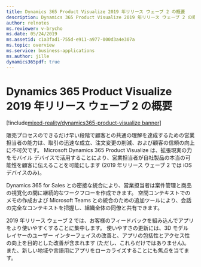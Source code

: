 ```yaml
---
title: Dynamics 365 Product Visualize 2019 年リリース ウェーブ 2 の概要
description: Dynamics 365 Product Visualize 2019 年リリース ウェーブ 2 の概要
author: relnotes
ms.reviewer: v-brycho
ms.date: 05/24/2019
ms.assetid: c1a3fad1-755d-e911-a977-000d3a4e307a
ms.topic: overview
ms.service: business-applications
ms.author: jille
dynamics365pdf: true
---
```


# Dynamics 365 Product Visualize 2019 年リリース ウェーブ 2 の概要
[!include[mixed-reality/dynamics365-product-visualize banner](../includes/mixed-reality/dynamics365-product-visualize.md)]

販売プロセスのできるだけ早い段階で顧客との共通の理解を達成するための営業担当者の能力は、取引の迅速な成立、注文変更の削減、および顧客の信頼の向上に不可欠です。 Microsoft Dynamics 365 Product Visualize は、拡張現実の力をモバイル デバイスで活用することにより、営業担当者が自社製品の本当の可能性を顧客に伝えることを可能にします (2019 年リリース ウェーブ 2 では iOS デバイスのみ)。

Dynamics 365 for Sales との密接な統合により、営業担当者は案件管理と商品の視覚化の間に継続的なワークフローを作成できます。 空間コンテキストでのメモの作成および Microsoft Teams との統合のための追加ツールにより、会話の完全なコンテキストを把握し、組織全体の同僚と共有できます。

2019 年リリース ウェーブ 2 では、お客様のフィードバックを組み込んでアプリをより使いやすくすることに集中します。 使いやすさの更新には、3D モデル レイヤーのユーザー インターフェイスの改善と、アプリの包括性とアクセス性の向上を目的とした改善が含まれます (ただし、これらだけではありません)。 また、新しい地域や言語用にアプリをローカライズすることにも焦点を当てます。
